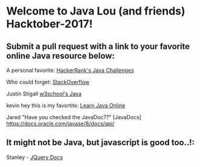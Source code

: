 # Welcome to Java Lou (and friends) Hacktober-2017!

## Submit a  pull request with a link to your favorite online Java resource below:

A personal favorite: [HackerRank's Java Challenges](https://www.hackerrank.com/domains/java/java-introduction)

Who could forget: [StackOverflow](stackoverflow.com)

Justin Stigall [w3school's Java](https://www.w3schools.in/java-tutorial/)

kevin hey this is my favortite: [Learn Java Online](http://www.learnjavaonline.org/)

Jared "Have you checked the JavaDoc??" [JavaDocs] https://docs.oracle.com/javase/8/docs/api/

## It might not be Java, but javascript is good too..!:

Stanley - [JQuery Docs](https://api.jquery.com/)
